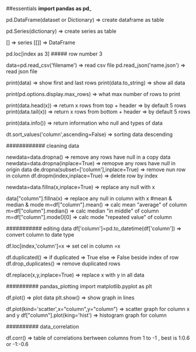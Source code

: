 ##essentials
__import pandas as pd___

pd.DataFrame(dataset or Dictionary) => create dataframe as table

pd.Series(dictionary) => create series as table

[] => series
[[]] => DataFrame 

pd.loc[index as 3] ##### row number 3

data=pd.read_csv('filename') => read csv file
pd.read_json('name.json') =>  read json file

print(data) => show first and last rows
print(data.to_string) => show all data

print(pd.options.display.max_rows) => what max number of rows to print

print(data.head(x)) =>  return x rows from top + header  =>   by default 5 rows
print(data.tail(x)) =>  return x rows from bottom + header  =>  by default 5 rows

print(data.info())  =>  return information who null and types of data

dt.sort_values('column',ascending=False)  =>  sorting data descending

############ cleaning data

newdata=data.dropna()  =>  remove any rows have null in a copy data
newdata=data.dropna(inplace=True)  =>  remopve any rows have null in origin data
de.dropna(subset=['column'],inplace=True)   =>  remove nun row in column
df.dropm(index,inplace=True)   =>  delete row by index

newdata=data.fillna(x,inplace=True)  =>  replace any null with x

data["column"].fillna(x)  =>  replace any null in column with x
#mean & median & mode
m=df["column"].mean()  =>  calc mean "average" of column 
m=df["column"].median()  =>  calc median "in middle" of column 
m=df["column"].mode()[0]  =>  calc mode "repeated value" of column 

########### editing data
df['column']=pd.to_datetime(df['column'])   =>  convert column to date type

df.loc[index,'column']=x   =>  set cel in column =x

df.duplicated()   =>  if duplicated => True else => False beside index of row
df.drop_duplicates()   =>  remove duplicated rows

df.replace(x,y,inplace=True)   =>  replace x with y in all data

########## pandas_plotting
import matplotlib.pyplot as plt

df.plot()   =>  plot data
plt.show()   =>   show graph in lines

df.plot(kind='scatter',x="column",y="column")   =>   scatter graph for column x and y
df["column"].plot(king='hist')   =>  histogram graph for column 

########## data_correlation

df.corr()   =>  table of correlations bertween columns  from 1 to -1 , best is 1:0.6 or -1:-0.6
